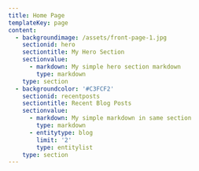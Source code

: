 ```yaml
---
title: Home Page
templateKey: page
content:
  - backgroundimage: /assets/front-page-1.jpg
    sectionid: hero
    sectiontitle: My Hero Section
    sectionvalue:
      - markdown: My simple hero section markdown
        type: markdown
    type: section
  - backgroundcolor: '#C3FCF2'
    sectionid: recentposts
    sectiontitle: Recent Blog Posts
    sectionvalue:
      - markdown: My simple markdown in same section
        type: markdown
      - entitytype: blog
        limit: '2'
        type: entitylist
    type: section
---
```


